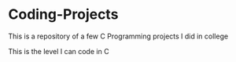 # Coding-Projects

This is a repository of a few C Programming projects I did in college

This is the level I can code in C
